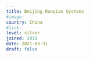 ```yaml
---
title: Beijing Runqian Systems
#image:
country: China
#link:
level: silver
joined: 2019
date: 2021-03-31
draft: false
---
```

